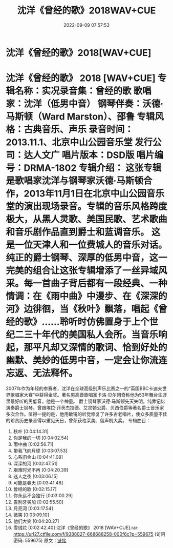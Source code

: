 ﻿---
title: 沈洋《曾经的歌》2018WAV+CUE
date: 2022-09-09 07:57:53
categories: 古典音乐、新世纪、纯音雅乐
tags: 纯音雅乐
---
# 沈洋《曾经的歌》2018[WAV+CUE]

沈洋《曾经的歌》 2018 [WAV+CUE]
专辑名称：实况录音集：曾经的歌
歌唱家：沈洋（低男中音）
钢琴伴奏：沃德·马斯顿（Ward Marston）、邵鲁
专辑风格：古典音乐、声乐
录音时间：2013.11.1、北京中山公园音乐堂
发行公司：达人文广
唱片版本：DSD版
唱片编号：DRMA-1802
专辑介绍：
这张专辑是歌唱家沈洋与钢琴家沃德·马斯顿合作，2013年11月1日在北京中山公园音乐堂的演出现场录音。专辑的音乐风格跨度极大，从黑人灵歌、美国民歌、艺术歌曲和音乐剧作品直到爵士和蓝调音乐。
这是一位天津人和一位费城人的音乐对话。纯正的爵士钢琴、深厚的低男中音，这一完美的组合让这张专辑增添了一丝异域风采。每一首曲子背后都有一段经典、一种情调：在《雨中曲》中漫步、在《深深的河》边徘徊，当《秋叶》飘落，唱起《曾经的歌》……聆听时仿佛置身于上个世纪二三十年代的美国私人会所。当音乐响起，那平凡却又深情的歌词、恰到好处的幽默、美妙的低男中音，一定会让你流连忘返、无法释怀。
=======================
2007年作为年轻的参赛者，沈洋在全球高级别声乐比赛之一的“英国BBC卡迪夫世界歌唱家大赛”中获得金奖。著名男高音歌唱家卡洛·贝尔冈奇称他为53年舞台生涯里最好听的男低音，他是一个神童。
爵士钢琴家沃德·马斯顿先天失明，纯靠记忆演奏爵士钢琴，曾跟埃拉·菲茨杰拉德、艾灵顿公爵、贝西伯爵等著名爵士音乐家多次合作。值得一提的是，他用敏锐的听觉修复了许多古老唱片，使众多质量不佳的珍贵历史录音得以重见天日，曾荣获格莱美、留声机大奖。
专辑曲目：
01. 秋叶 [0:04:14.31]
02. 你是我的一切 [0:04:02.54]
03. 雨中曲 [0:02:56.71]
04. 带我飞向月球 [0:03:07.53]
05. 心系旧金山 [0:04:41.08]
06. 深深的河 [0:02:47.51]
07. 艰难时光不再 [0:04:20.39]
08. 迷人之夜 [0:03:06.15]
09. 可能是春天 [0:03:41.48]
10. 曾经的歌 [0:02:15.17]
11. 你永远不会独行 [0:03:00.29]
12. 告别牙买加 [0:02:55.50]
13. 月亮河 [0:03:17.54]
14. 微笑 [0:03:09.10]
15. 他们大笑 [0:04:20.27]
16. 雪绒花 [0:02:42.40]
沈洋《曾经的歌》 2018 [WAV+CUE].rar: https://url27.ctfile.com/f/9388027-668688258-000f6c?p=559675
(访问密码: 559675)
原文：[链接](https://blog.sina.com.cn/s/blog_1647c7e7601030zbe.html)